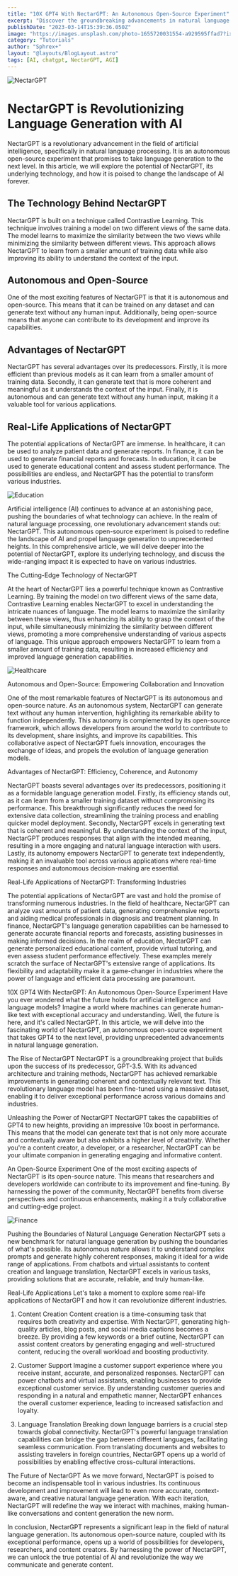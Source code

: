 ```yaml
---
title: "10X GPT4 With NectarGPT: An Autonomous Open-Source Experiment"
excerpt: "Discover the groundbreaking advancements in natural language generation with NectarGPT, an autonomous open-source experiment that takes GPT4 to the next level. Unleashing a 10x boost in performance, NectarGPT pushes the boundaries of what's possible, offering accurate, contextually aware, and creatively human-like text generation. Explore its real-life applications in content creation, customer support, and language translation, and envision a future where machines communicate with us effortlessly. Join the revolution of NectarGPT and witness the dawn of a new era in AI-driven language models."
publishDate: "2023-03-14T15:39:36.050Z"
image: "https://images.unsplash.com/photo-1655720031554-a929595ffad7?ixlib=rb-4.0.3&ixid=MnwxMjA3fDB8MHxwaG90by1wYWdlfHx8fGVufDB8fHx8&auto=format&fit=crop&w=580&q=80"
category: "Tutorials"
author: "Sphrex+"
layout: "@layouts/BlogLayout.astro"
tags: [AI, chatgpt, NectarGPT, AGI]
---
```


<img src="https://images.unsplash.com/photo-1593508512255-86ab42a8e620?ixlib=rb-4.0.3&ixid=M3wxMjA3fDB8MHxwaG90by1wYWdlfHx8fGVufDB8fHx8fA%3D%3D&auto=format&fit=crop&w=578&q=80" alt="NectarGPT" />

<h1>NectarGPT is Revolutionizing Language Generation with AI</h1>

<p>NectarGPT is a revolutionary advancement in the field of artificial intelligence, specifically in natural language processing. It is an autonomous open-source experiment that promises to take language generation to the next level. In this article, we will explore the potential of NectarGPT, its underlying technology, and how it is poised to change the landscape of AI forever.</p>

<h2>The Technology Behind NectarGPT</h2>
<p>NectarGPT is built on a technique called Contrastive Learning. This technique involves training a model on two different views of the same data. The model learns to maximize the similarity between the two views while minimizing the similarity between different views. This approach allows NectarGPT to learn from a smaller amount of training data while also improving its ability to understand the context of the input.</p>

<h2>Autonomous and Open-Source</h2>
<p>One of the most exciting features of NectarGPT is that it is autonomous and open-source. This means that it can be trained on any dataset and can generate text without any human input. Additionally, being open-source means that anyone can contribute to its development and improve its capabilities.</p>

<h2>Advantages of NectarGPT</h2>
<p>NectarGPT has several advantages over its predecessors. Firstly, it is more efficient than previous models as it can learn from a smaller amount of training data. Secondly, it can generate text that is more coherent and meaningful as it understands the context of the input. Finally, it is autonomous and can generate text without any human input, making it a valuable tool for various applications.</p>

<h2>Real-Life Applications of NectarGPT</h2>
<p>The potential applications of NectarGPT are immense. In healthcare, it can be used to analyze patient data and generate reports. In finance, it can be used to generate financial reports and forecasts. In education, it can be used to generate educational content and assess student performance. The possibilities are endless, and NectarGPT has the potential to transform various industries.</p>

<img src="https://images.unsplash.com/photo-1522202176988-66273c2fd55f?ixlib=rb-4.0.3&ixid=M3wxMjA3fDB8MHxwaG90by1wYWdlfHx8fGVufDB8fHx8fA%3D%3D&auto=format&fit=crop&w=871&q=80" alt="Education" />

<p>Artificial intelligence (AI) continues to advance at an astonishing pace, pushing the boundaries of what technology can achieve. In the realm of natural language processing, one revolutionary advancement stands out: NectarGPT. This autonomous open-source experiment is poised to redefine the landscape of AI and propel language generation to unprecedented heights. In this comprehensive article, we will delve deeper into the potential of NectarGPT, explore its underlying technology, and discuss the wide-ranging impact it is expected to have on various industries.</p>

The Cutting-Edge Technology of NectarGPT

At the heart of NectarGPT lies a powerful technique known as Contrastive Learning. By training the model on two different views of the same data, Contrastive Learning enables NectarGPT to excel in understanding the intricate nuances of language. The model learns to maximize the similarity between these views, thus enhancing its ability to grasp the context of the input, while simultaneously minimizing the similarity between different views, promoting a more comprehensive understanding of various aspects of language. This unique approach empowers NectarGPT to learn from a smaller amount of training data, resulting in increased efficiency and improved language generation capabilities.

<img src="https://images.unsplash.com/photo-1677442135703-1787eea5ce01?ixlib=rb-4.0.3&ixid=M3wxMjA3fDB8MHxwaG90by1wYWdlfHx8fGVufDB8fHx8fA%3D%3D&auto=format&fit=crop&w=1032&q=80" alt="Healthcare" />

Autonomous and Open-Source: Empowering Collaboration and Innovation

One of the most remarkable features of NectarGPT is its autonomous and open-source nature. As an autonomous system, NectarGPT can generate text without any human intervention, highlighting its remarkable ability to function independently. This autonomy is complemented by its open-source framework, which allows developers from around the world to contribute to its development, share insights, and improve its capabilities. This collaborative aspect of NectarGPT fuels innovation, encourages the exchange of ideas, and propels the evolution of language generation models.

Advantages of NectarGPT: Efficiency, Coherence, and Autonomy

NectarGPT boasts several advantages over its predecessors, positioning it as a formidable language generation model. Firstly, its efficiency stands out, as it can learn from a smaller training dataset without compromising its performance. This breakthrough significantly reduces the need for extensive data collection, streamlining the training process and enabling quicker model deployment. Secondly, NectarGPT excels in generating text that is coherent and meaningful. By understanding the context of the input, NectarGPT produces responses that align with the intended meaning, resulting in a more engaging and natural language interaction with users. Lastly, its autonomy empowers NectarGPT to generate text independently, making it an invaluable tool across various applications where real-time responses and autonomous decision-making are essential.

Real-Life Applications of NectarGPT: Transforming Industries

The potential applications of NectarGPT are vast and hold the promise of transforming numerous industries. In the field of healthcare, NectarGPT can analyze vast amounts of patient data, generating comprehensive reports and aiding medical professionals in diagnosis and treatment planning. In finance, NectarGPT's language generation capabilities can be harnessed to generate accurate financial reports and forecasts, assisting businesses in making informed decisions. In the realm of education, NectarGPT can generate personalized educational content, provide virtual tutoring, and even assess student performance effectively. These examples merely scratch the surface of NectarGPT's extensive range of applications. Its flexibility and adaptability make it a game-changer in industries where the power of language and efficient data processing are paramount.

10X GPT4 With NectarGPT: An Autonomous Open-Source Experiment
Have you ever wondered what the future holds for artificial intelligence and language models? Imagine a world where machines can generate human-like text with exceptional accuracy and understanding. Well, the future is here, and it's called NectarGPT. In this article, we will delve into the fascinating world of NectarGPT, an autonomous open-source experiment that takes GPT4 to the next level, providing unprecedented advancements in natural language generation.

The Rise of NectarGPT
NectarGPT is a groundbreaking project that builds upon the success of its predecessor, GPT-3.5. With its advanced architecture and training methods, NectarGPT has achieved remarkable improvements in generating coherent and contextually relevant text. This revolutionary language model has been fine-tuned using a massive dataset, enabling it to deliver exceptional performance across various domains and industries.

Unleashing the Power of NectarGPT
NectarGPT takes the capabilities of GPT4 to new heights, providing an impressive 10x boost in performance. This means that the model can generate text that is not only more accurate and contextually aware but also exhibits a higher level of creativity. Whether you're a content creator, a developer, or a researcher, NectarGPT can be your ultimate companion in generating engaging and informative content.

An Open-Source Experiment
One of the most exciting aspects of NectarGPT is its open-source nature. This means that researchers and developers worldwide can contribute to its improvement and fine-tuning. By harnessing the power of the community, NectarGPT benefits from diverse perspectives and continuous enhancements, making it a truly collaborative and cutting-edge project.

<img src="https://images.unsplash.com/photo-1454165804606-c3d57bc86b40?ixlib=rb-4.0.3&ixid=M3wxMjA3fDB8MHxwaG90by1wYWdlfHx8fGVufDB8fHx8fA%3D%3D&auto=format&fit=crop&w=870&q=80" alt="Finance" />

Pushing the Boundaries of Natural Language Generation
NectarGPT sets a new benchmark for natural language generation by pushing the boundaries of what's possible. Its autonomous nature allows it to understand complex prompts and generate highly coherent responses, making it ideal for a wide range of applications. From chatbots and virtual assistants to content creation and language translation, NectarGPT excels in various tasks, providing solutions that are accurate, reliable, and truly human-like.

Real-Life Applications
Let's take a moment to explore some real-life applications of NectarGPT and how it can revolutionize different industries.

1. Content Creation
Content creation is a time-consuming task that requires both creativity and expertise. With NectarGPT, generating high-quality articles, blog posts, and social media captions becomes a breeze. By providing a few keywords or a brief outline, NectarGPT can assist content creators by generating engaging and well-structured content, reducing the overall workload and boosting productivity.

2. Customer Support
Imagine a customer support experience where you receive instant, accurate, and personalized responses. NectarGPT can power chatbots and virtual assistants, enabling businesses to provide exceptional customer service. By understanding customer queries and responding in a natural and empathetic manner, NectarGPT enhances the overall customer experience, leading to increased satisfaction and loyalty.

3. Language Translation
Breaking down language barriers is a crucial step towards global connectivity. NectarGPT's powerful language translation capabilities can bridge the gap between different languages, facilitating seamless communication. From translating documents and websites to assisting travelers in foreign countries, NectarGPT opens up a world of possibilities by enabling effective cross-cultural interactions.

The Future of NectarGPT
As we move forward, NectarGPT is poised to become an indispensable tool in various industries. Its continuous development and improvement will lead to even more accurate, context-aware, and creative natural language generation. With each iteration, NectarGPT will redefine the way we interact with machines, making human-like conversations and content generation the new norm.

In conclusion, NectarGPT represents a significant leap in the field of natural language generation. Its autonomous open-source nature, coupled with its exceptional performance, opens up a world of possibilities for developers, researchers, and content creators. By harnessing the power of NectarGPT, we can unlock the true potential of AI and revolutionize the way we communicate and generate content.